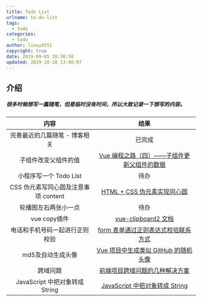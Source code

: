 ```yaml
---
title: Todo List
urlname: to-do-list
tags:
  - todo
categories:
  - todo
author: liuxy0551
copyright: true
date: 2019-09-05 20:30:50
updated: 2019-10-18 13:48:07
---
```


## 介绍

##### 很多时候想写一篇随笔，但是临时没有时间，所以大致记录一下想写的内容。
<!--more-->


| 内容 | 结果 |
| :----: | :----: |
| 完善最近的几篇随笔 - 博客相关 | 已完成 |
| 子组件改变父组件的值 | [Vue 编程之路（四）——子组件更新父组件的数据](https://liuxianyu.cn/article/child-update-parent.html) |
| 小程序写一个 Todo List | 待办 |
| CSS 伪元素写同心圆及注意事项 content | [HTML + CSS 伪元素实现同心圆](https://liuxianyu.cn/article/CSS-concentric-circles.html) |
| 轮播图左右两张小一点 | 待办 |
| vue copy插件 | [vue-clipboard2 文档](https://github.com/Inndy/vue-clipboard2#install) |
| 电话和手机号码一起进行正则校验 | [form 表单通过正则表达式校验联系方式](https://liuxianyu.cn/article/telephone-mobile-check.html) |
| md5及自动生成头像 | [Vue 项目中生成类似 GitHub 的随机头像](https://liuxianyu.cn/article/access-control-allow-origin.html) |
| 跨域问题 | [前端项目跨域问题的几种解决方案](https://liuxianyu.cn/article/random-avatar-md5.html) |
| JavaScript 中把对象转成 String | [JavaScript 中把对象转成 String](https://liuxianyu.cn/article/js-object-string.html) |
